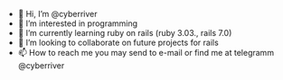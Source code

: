 - 👋 Hi, I’m @cyberriver
- 👀 I’m interested in programming
- 🌱 I’m currently learning ruby on rails (ruby 3.03., rails 7.0)
- 💞️ I’m looking to collaborate on future projects for rails
- 📫 How to reach me you may send to e-mail or find me at telegramm @cyberriver

<!---
cyberriver/cyberriver is a ✨ special ✨ repository because its `README.md` (this file) appears on your GitHub profile.
You can click the Preview link to take a look at your changes.
--->
